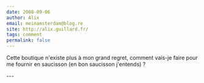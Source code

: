 ```yaml
---
date: 2008-09-06
author: Alix
email: meinamsterdam@blog.re
site: http://alix.guillard.fr/
tags: comment
permalink: false
---
```


<p>
Cette boutique n'existe plus à mon grand regret, comment vais-je faire pour me fournir en saucisson (en bon saucisson j'entends) ?
</p>
---